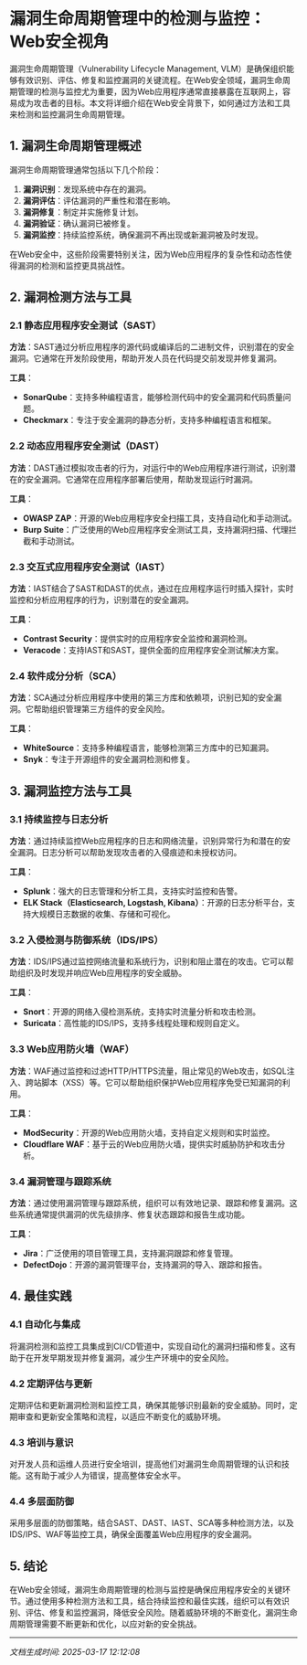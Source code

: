 # 漏洞生命周期管理中的检测与监控：Web安全视角

漏洞生命周期管理（Vulnerability Lifecycle Management, VLM）是确保组织能够有效识别、评估、修复和监控漏洞的关键流程。在Web安全领域，漏洞生命周期管理的检测与监控尤为重要，因为Web应用程序通常直接暴露在互联网上，容易成为攻击者的目标。本文将详细介绍在Web安全背景下，如何通过方法和工具来检测和监控漏洞生命周期管理。

## 1. 漏洞生命周期管理概述

漏洞生命周期管理通常包括以下几个阶段：
1. **漏洞识别**：发现系统中存在的漏洞。
2. **漏洞评估**：评估漏洞的严重性和潜在影响。
3. **漏洞修复**：制定并实施修复计划。
4. **漏洞验证**：确认漏洞已被修复。
5. **漏洞监控**：持续监控系统，确保漏洞不再出现或新漏洞被及时发现。

在Web安全中，这些阶段需要特别关注，因为Web应用程序的复杂性和动态性使得漏洞的检测和监控更具挑战性。

## 2. 漏洞检测方法与工具

### 2.1 静态应用程序安全测试（SAST）

**方法**：SAST通过分析应用程序的源代码或编译后的二进制文件，识别潜在的安全漏洞。它通常在开发阶段使用，帮助开发人员在代码提交前发现并修复漏洞。

**工具**：
- **SonarQube**：支持多种编程语言，能够检测代码中的安全漏洞和代码质量问题。
- **Checkmarx**：专注于安全漏洞的静态分析，支持多种编程语言和框架。

### 2.2 动态应用程序安全测试（DAST）

**方法**：DAST通过模拟攻击者的行为，对运行中的Web应用程序进行测试，识别潜在的安全漏洞。它通常在应用程序部署后使用，帮助发现运行时漏洞。

**工具**：
- **OWASP ZAP**：开源的Web应用程序安全扫描工具，支持自动化和手动测试。
- **Burp Suite**：广泛使用的Web应用程序安全测试工具，支持漏洞扫描、代理拦截和手动测试。

### 2.3 交互式应用程序安全测试（IAST）

**方法**：IAST结合了SAST和DAST的优点，通过在应用程序运行时插入探针，实时监控和分析应用程序的行为，识别潜在的安全漏洞。

**工具**：
- **Contrast Security**：提供实时的应用程序安全监控和漏洞检测。
- **Veracode**：支持IAST和SAST，提供全面的应用程序安全测试解决方案。

### 2.4 软件成分分析（SCA）

**方法**：SCA通过分析应用程序中使用的第三方库和依赖项，识别已知的安全漏洞。它帮助组织管理第三方组件的安全风险。

**工具**：
- **WhiteSource**：支持多种编程语言，能够检测第三方库中的已知漏洞。
- **Snyk**：专注于开源组件的安全漏洞检测和修复。

## 3. 漏洞监控方法与工具

### 3.1 持续监控与日志分析

**方法**：通过持续监控Web应用程序的日志和网络流量，识别异常行为和潜在的安全漏洞。日志分析可以帮助发现攻击者的入侵痕迹和未授权访问。

**工具**：
- **Splunk**：强大的日志管理和分析工具，支持实时监控和告警。
- **ELK Stack（Elasticsearch, Logstash, Kibana）**：开源的日志分析平台，支持大规模日志数据的收集、存储和可视化。

### 3.2 入侵检测与防御系统（IDS/IPS）

**方法**：IDS/IPS通过监控网络流量和系统行为，识别和阻止潜在的攻击。它可以帮助组织及时发现并响应Web应用程序的安全威胁。

**工具**：
- **Snort**：开源的网络入侵检测系统，支持实时流量分析和攻击检测。
- **Suricata**：高性能的IDS/IPS，支持多线程处理和规则自定义。

### 3.3 Web应用防火墙（WAF）

**方法**：WAF通过监控和过滤HTTP/HTTPS流量，阻止常见的Web攻击，如SQL注入、跨站脚本（XSS）等。它可以帮助组织保护Web应用程序免受已知漏洞的利用。

**工具**：
- **ModSecurity**：开源的Web应用防火墙，支持自定义规则和实时监控。
- **Cloudflare WAF**：基于云的Web应用防火墙，提供实时威胁防护和攻击分析。

### 3.4 漏洞管理与跟踪系统

**方法**：通过使用漏洞管理与跟踪系统，组织可以有效地记录、跟踪和修复漏洞。这些系统通常提供漏洞的优先级排序、修复状态跟踪和报告生成功能。

**工具**：
- **Jira**：广泛使用的项目管理工具，支持漏洞跟踪和修复管理。
- **DefectDojo**：开源的漏洞管理平台，支持漏洞的导入、跟踪和报告。

## 4. 最佳实践

### 4.1 自动化与集成

将漏洞检测和监控工具集成到CI/CD管道中，实现自动化的漏洞扫描和修复。这有助于在开发早期发现并修复漏洞，减少生产环境中的安全风险。

### 4.2 定期评估与更新

定期评估和更新漏洞检测和监控工具，确保其能够识别最新的安全威胁。同时，定期审查和更新安全策略和流程，以适应不断变化的威胁环境。

### 4.3 培训与意识

对开发人员和运维人员进行安全培训，提高他们对漏洞生命周期管理的认识和技能。这有助于减少人为错误，提高整体安全水平。

### 4.4 多层面防御

采用多层面的防御策略，结合SAST、DAST、IAST、SCA等多种检测方法，以及IDS/IPS、WAF等监控工具，确保全面覆盖Web应用程序的安全漏洞。

## 5. 结论

在Web安全领域，漏洞生命周期管理的检测与监控是确保应用程序安全的关键环节。通过使用多种检测方法和工具，结合持续监控和最佳实践，组织可以有效识别、评估、修复和监控漏洞，降低安全风险。随着威胁环境的不断变化，漏洞生命周期管理需要不断更新和优化，以应对新的安全挑战。

---

*文档生成时间: 2025-03-17 12:12:08*


